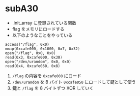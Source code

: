 # subA30
- .init_array に登録されている関数
- flag をメモリにロードする
- 以下のようなことをやっている

```
access("/flag", 0x0)
mmap(0xcafe000, 0x1000, 0x7, 0x32)
open("/flag", 0x0, 0x0)
read(0x3, 0xcafe000, 0x30)
open("/dev/urandom", 0x0, 0x0)
read(0x4, 0xcafe050, 0x8)
```
1. `/flag` の内容を `0xcafe000` にロード
2. `/dev/urandom` を 8 バイト `0xcafe050` にロードして鍵として使う
3. 鍵と `/flag` を 8 バイトずつ XOR していく
